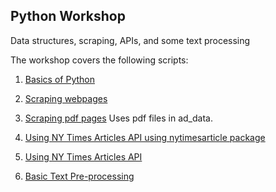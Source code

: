 ## Python Workshop

Data structures, scraping, APIs, and some text processing

The workshop covers the following scripts:

1. [Basics of Python](https://github.com/soodoku/python_workshop/blob/master/py_scripts/learn_py.py)
   
2. [Scraping webpages](https://github.com/soodoku/python-workshop/blob/master/py_scripts/get_html.py)
   
3. [Scraping pdf pages](https://github.com/soodoku/python-workshop/blob/master/py_scripts/get_pdf.py)
   Uses pdf files in ad_data.

4. [Using NY Times Articles API using nytimesarticle package](https://github.com/soodoku/python-workshop/blob/master/py_scripts/nyt_v1.py)
   
5. [Using NY Times Articles API](https://github.com/soodoku/python-workshop/blob/master/py_scripts/nyt_v2.py)
    
6. [Basic Text Pre-processing](https://github.com/soodoku/python-workshop/blob/master/py_scripts/pre_process.py)
   
